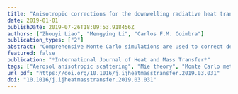```yaml
---
title: "Anisotropic corrections for the downwelling radiative heat transfer flux from various types of aerosols"
date: 2019-01-01
publishDate: 2019-07-26T18:09:53.918456Z
authors: ["Zhouyi Liao", "Mengying Li", "Carlos F.M. Coimbra"]
publication_types: ["2"]
abstract: "Comprehensive Monte Carlo simulations are used to correct deviations in the atmospheric downwelling longwave (DLW) radiative flux calculated by isotropic scattering assumptions. The widely used $δ$-M approximation is validated for low to medium values of aerosol loading. For very high aerosol loading conditions, the $δ$-M approximation incurs an error. Here we propose scaling corrections for extreme loading conditions routinely found in selected urban areas in Asia, but also in other continental and coastal areas susceptible to large-scale wildfire pollution (Western USA) or dust storms (Mediterranean regions and Northern Africa). The scaling rules are expressed as functions of the normalized aerosol optical depth t ∗ and the scattering asymmetry factor e g . An exponential relationship between the DLW deviation that assumes isotropic scattering and t ∗ is found, and the corresponding fitting coefficients are correlated for different types of aerosols (sample internal mixing, urban, continental and marine aerosols). The $δ$-M approximation is sufficiently accurate when aerosol optical depths (AOD) at the ground level are smaller than 0.5. For AOD beyond this threshold, the proposed scaling rule corrections should be used for estimation of downwelling thermal radiative fluxes. The effects of moisture content on aerosol composition and on DLW radiative fluxes are also investigated for all conditions of interest."
featured: false
publication: "*International Journal of Heat and Mass Transfer*"
tags: ["Aerosol anisotropic scattering", "Mie theory", "Monte Carlo method", "Net result-based scaling", "$δ$-M approximation"]
url_pdf: "https://doi.org/10.1016/j.ijheatmasstransfer.2019.03.031"
doi: "10.1016/j.ijheatmasstransfer.2019.03.031"
---
```


